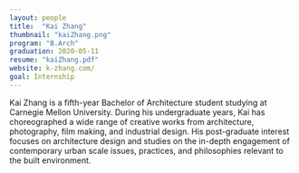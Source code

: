 ```yaml
---
layout: people
title:  "Kai Zhang"
thumbnail: "kaiZhang.png"
program: "B.Arch"
graduation: 2020-05-11
resume: "kaiZhang.pdf"
website: k-zhang.com/ 
goal: Internship 
---
```


Kai Zhang is a fifth-year Bachelor of Architecture student studying at Carnegie Mellon University. During his undergraduate years, Kai has choreographed a wide range of creative works from architecture, photography, film making, and industrial design. His post-graduate interest focuses on architecture design and studies on the in-depth engagement of contemporary urban scale issues, practices, and philosophies relevant to the built environment.
